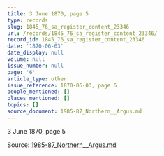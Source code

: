 ```yaml
---
title: 3 June 1870, page 5
type: records
slug: 1845_76_sa_register_content_23346
url: /records/1845_76_sa_register_content_23346/
record_id: 1845_76_sa_register_content_23346
date: '1870-06-03'
date_display: null
volume: null
issue_number: null
page: '6'
article_type: other
issue_reference: 1870-06-03, page 6
people_mentioned: []
places_mentioned: []
topics: []
source_document: 1985-87_Northern__Argus.md
---
```


3 June 1870, page 5

Source: [1985-87_Northern__Argus.md](/downloads/markdown/1985-87_Northern__Argus.md)
